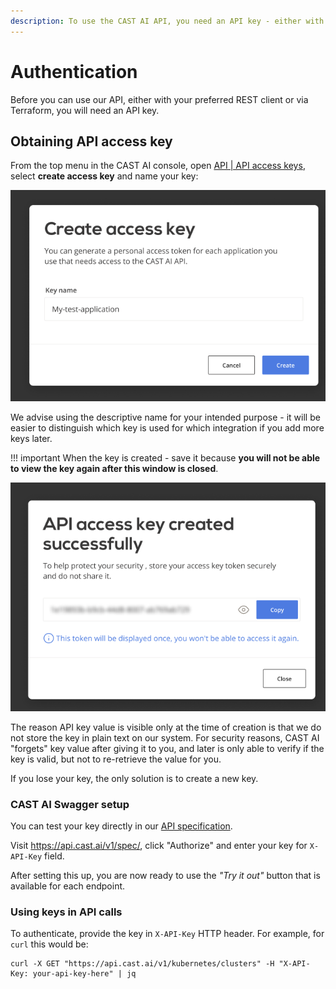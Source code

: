 ```yaml
---
description: To use the CAST AI API, you need an API key - either with your preferred REST client or via Terraform. Here's how to get an API key.
---
```


# Authentication

Before you can use our API, either with your preferred REST client or via Terraform, you will need an API key.

## Obtaining API access key

From the top menu in the CAST AI console, open [API | API access keys](https://console.cast.ai/user/api-access-keys), select **create access key** and name your key:

![](authentication/create-key-1.png)

We advise using the descriptive name for your intended purpose - it will be easier to distinguish which key is used for which
integration if you add more keys later.

!!! important
    When the key is created - save it because **you will not be able to view the key again after this window is closed**.

![](authentication/create-key-2.png)

The reason API key value is visible only at the time of creation is that we do not store the key in plain text on our
system. For security reasons, CAST AI "forgets" key value after giving it to you, and later is only able to verify
if the key is valid, but not to re-retrieve the value for you.

If you lose your key, the only solution is to create a new key.

### CAST AI Swagger setup

You can test your key directly in our [API specification](../api/specification.md).

Visit <https://api.cast.ai/v1/spec/>, click
"Authorize" and enter your key for `X-API-Key` field.

After setting this up, you are now ready to use the *"Try it out"* button that is available for each endpoint.

### Using keys in API calls

To authenticate, provide the key in  `X-API-Key` HTTP header. For example, for `curl` this would be:

```
curl -X GET "https://api.cast.ai/v1/kubernetes/clusters" -H "X-API-Key: your-api-key-here" | jq
